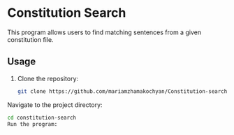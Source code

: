 # Constitution Search

This program allows users to find matching sentences from a given constitution file.

## Usage

1. Clone the repository:

   ```bash
   git clone https://github.com/mariamzhamakochyan/Constitution-search.git
Navigate to the project directory:
   ```bash
   cd constitution-search
Run the program:
